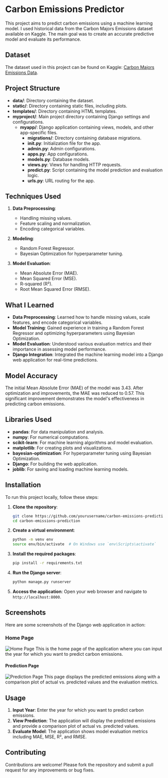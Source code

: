 # Carbon Emissions Predictor

This project aims to predict carbon emissions using a machine learning model. I used historical data from the Carbon Majors Emissions dataset available on Kaggle. The main goal was to create an accurate predictive model and evaluate its performance.

## Dataset

The dataset used in this project can be found on Kaggle: [Carbon Majors Emissions Data](https://www.kaggle.com/datasets/joebeachcapital/carbon-majors-emissions-data).

## Project Structure

- **data/**: Directory containing the dataset.
- **static/**: Directory containing static files, including plots.
- **templates/**: Directory containing HTML templates.
- **myproject/**: Main project directory containing Django settings and configurations.
  - **myapp/**: Django application containing views, models, and other app-specific files.
    - **migrations/**: Directory containing database migrations.
    - **__init__.py**: Initialization file for the app.
    - **admin.py**: Admin configurations.
    - **apps.py**: App configurations.
    - **models.py**: Database models.
    - **views.py**: Views for handling HTTP requests.
    - **predict.py**: Script containing the model prediction and evaluation logic.
    - **urls.py**: URL routing for the app.

## Techniques Used

1. **Data Preprocessing**:
   - Handling missing values.
   - Feature scaling and normalization.
   - Encoding categorical variables.

2. **Modeling**:
   - Random Forest Regressor.
   - Bayesian Optimization for hyperparameter tuning.

3. **Model Evaluation**:
   - Mean Absolute Error (MAE).
   - Mean Squared Error (MSE).
   - R-squared (R²).
   - Root Mean Squared Error (RMSE).

## What I Learned

- **Data Preprocessing**: Learned how to handle missing values, scale features, and encode categorical variables.
- **Model Training**: Gained experience in training a Random Forest Regressor and optimizing hyperparameters using Bayesian Optimization.
- **Model Evaluation**: Understood various evaluation metrics and their importance in assessing model performance.
- **Django Integration**: Integrated the machine learning model into a Django web application for real-time predictions.

## Model Accuracy

The initial Mean Absolute Error (MAE) of the model was 3.43. After optimization and improvements, the MAE was reduced to 0.57. This significant improvement demonstrates the model's effectiveness in predicting carbon emissions.

## Libraries Used

- **pandas**: For data manipulation and analysis.
- **numpy**: For numerical computations.
- **scikit-learn**: For machine learning algorithms and model evaluation.
- **matplotlib**: For creating plots and visualizations.
- **bayesian-optimization**: For hyperparameter tuning using Bayesian Optimization.
- **Django**: For building the web application.
- **joblib**: For saving and loading machine learning models.

## Installation

To run this project locally, follow these steps:

1. **Clone the repository**:
   ```bash
   git clone https://github.com/yourusername/carbon-emissions-prediction.git
   cd carbon-emissions-prediction
   ```

2. **Create a virtual environment**:
   ```bash
   python -m venv env
   source env/bin/activate  # On Windows use `env\Scripts\activate`
   ```

3. **Install the required packages**:
   ```bash
   pip install -r requirements.txt
   ```

4. **Run the Django server**:
   ```bash
   python manage.py runserver
   ```

5. **Access the application**:
   Open your web browser and navigate to `http://localhost:8000`.

## Screenshots
Here are some screenshots of the Django web application in action:

### Home Page

![Home Page](https://github.com/nataliakusmirek/carbon-emissions-prediction/raw/main/homepage.png)
This is the home page of the application where you can input the year for which you want to predict carbon emissions.

#### Prediction Page

![Prediction Page](https://github.com/yourusername/carbon-emissions-prediction/raw/main/predictpage.png)
This page displays the predicted emissions along with a comparison plot of actual vs. predicted values and the evaluation metrics.



## Usage

1. **Input Year**: Enter the year for which you want to predict carbon emissions.
2. **View Prediction**: The application will display the predicted emissions and provide a comparison plot of actual vs. predicted values.
3. **Evaluate Model**: The application shows model evaluation metrics including MAE, MSE, R², and RMSE.

## Contributing

Contributions are welcome! Please fork the repository and submit a pull request for any improvements or bug fixes.
